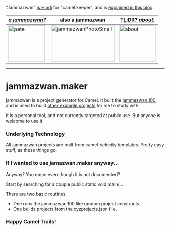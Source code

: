 "Jammazwan" [is Hindi](href="https://books.google.com/books?id=_kWROaer5UsC&amp;pg=PA1138&amp;lpg=PA1138&amp;dq=jammazwan+camel+keeper+hindi&amp;source=bl&amp;ots=7FaF5BXK_F&amp;sig=Cg-U5ORP3dHrFycaCFvo34GdpZ0&amp;hl=en&amp;sa=X&amp;ved=0ahUKEwj8v4OV3YbNAhVjpIMKHSYUB_oQ6AEIHDAA#v=onepage&amp;q=jammazwan%20camel%20keeper%20hindi&amp;f=false) for "camel keeper", and is [explained in this blog](https://betterologist.net/2016/05/jammazwan-projects-for-learning-apache-camel/).

|[**_a jammazwan?_**](https://betterologist.net/2016/06/jammazwan-for-hire/)|also a jammazwan|[TL;DR? _about:_](https://youtu.be/vea51DzmXyA)|
| --- | --- | --- |
|<img class="style-svg" src="https://betterologist.net/wp-content/uploads/2016/05/pete-300x297.jpg" alt="pete" width="116" height="115" />|<img class="style-svg" src="https://betterologist.net/wp-content/uploads/2016/05/jammazwanPhotoSmall.png" alt="jammazwanPhotoSmall" width="200" height="116" />|[<img class="style-svg" src="https://betterologist.net/wp-content/uploads/2016/05/jamzVid1.png" alt="about" width="115" height="115" />](https://youtu.be/vea51DzmXyA)|
---

# jammazwan.maker

jammazwan is a project generator for Camel. It built the [jammazwan.100](https://github.com/jammazwan/jammazwan.100), and is used to build [other example projects](https://github.com/jammazwan/jammazwan.x_index) for me to study with.

It is a personal tool, and not currently targeted at public use. But anyone is welcome to use it.

### Underlying Technology

All jammazwan projects are built from camel-velocity templates. Pretty easy stuff, as these things go.

### If I wanted to use jamazwan.maker anyway...

Anyway? You mean even though it is not documented? 

Start by searching for a couple public static void main( ...

There are two basic routines. 

 * One runs the jammazwan.100 like random project constructs
 * One builds projects from the xyzprojects.json file.
 
### Happy Camel Trails!

